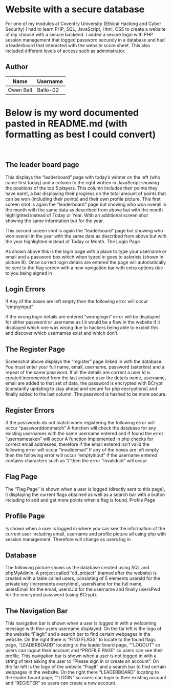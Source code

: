 # Website with a secure database
For one of my modules at Coventry University (Ethical Hacking and Cyber Security) I had to learn PHP, SQL, JavaScript, Html, CSS to create a website of my choose with a secure backend. I added a secure login with PHP session management that logged password securely in a database and had a leaderboard that interacted with the website score sheet. This also included different levels of access such as administrator.

## Author 

|   Name              |    Username     |
|---------------------|-----------------|
| Owen Ball           |   Ballo-02      |

# Below is my word documented pasted in README.md (with formatting as best I could convert)
 
 
## The leader board page 
This displays the “leaderboard” page with today’s winner on the left (who came first today) and a column to the right written in JavaScript showing the positions of the top 5 players. This column includes their points they have earnt, a bar displaying their progress on the total amount of points that can be won (including their points) and their own profile picture.
This first screen shot is again the “leaderboard” page but showing who won overall in the month with the same data as described from above but with the month highlighted instead of Today or Year. With an additional screen shot showing the same information but for the year.

This second screen shot is again the “leaderboard” page but showing who won overall in the year with the same data as described from above but with the year highlighted instead of Today or Month.
The Login Page

As shown above this is the login page with a place to type your username or email and a password box which when typed in goes to asterixis (shown in picture B). Once correct login details are entered the page will automatically be sent to the flag screen with a new navigation bar with extra options due to you being signed in


## Login Errors
If Any of the boxes are left empty then the following error will occur “emptyinput”

If the wrong login details are entered “wronglogin” error will be displayed for either password or username as I it would be a flaw in the website if it displayed which one was wrong due to hackers being able to exploit this and discover which usernames exist and which don’t.

## The Register Page
Screenshot above displays the “register” page linked in with the database. You must enter your full name, email, username, password (asterixis) and a repeat of the same password. If all the details are correct a user Id is created incremented from the last created user the details name, username, email are added to that set of data, the password is encrypted with BCrypt (constantly updating to stay ahead and secure for php encryptions) and finally added to the last column. The password is hashed to be more secure.


## Register Errors
If the passwords do not match when registering the following error will occur “passworddontmatch”
A function will check the database for any existing usernames with the same username entered and if found the error “usernametaken” will occur
A function implemented in php checks for correct email addresses, therefore if the email entered isn’t valid the following error will occur “invalidemail”
If any of the boxes are left empty then the following error will occur “emptyinput”
If the username entered contains characters such as “/”then the error “invaliduid” will occur


## Flag Page
The “Flag Page” is shown when a user is logged (directly sent to this page), it displaying the current flags obtained as well as a search bar with a button including to add and get more points when a flag is found.
Profile Page

## Profile Page
Is shown when a user is logged in where you can see the information of the current user including email, username and profile picture all using php with session management. Therefore will change as users log in
## Database
The following picture shows us the database created using SQL and phpMyAdmin. A project called “ctf_project” (named after the website) is created with a table called users, consisting of 5 elements usersId for the private key (increments everytime), usersName for the full name, usersEmail for the email, usersUid for the username and finally usersPwd for the encrypted password (using BCrypt). 
## The Navigation Bar
This navigation bar is shown when a user is logged in with a welcoming message with ther users username displayed. On the far left is the logo of the website “FlagIt” and a search bar to find certain webpages in the website. On the right there is “FIND FLAGS” to locate to the found flags page, “LEADERBOARD” locating to the leader board page, “”LOGOUT” so users can logout their account and “PROFILE PAGE” so users can see their profile.
This navigation bar is shown when a user is not logged in with a string of text asking the user to “Please sign in or create an account”. On the far left is the logo of the website “FlagIt” and a search bar to find certain webpages in the website. On the right there “LEADERBOARD” locating to the leader board page, “”LOGIN” so users can login to their existing account and “REGISTER” so users can create a new account.
